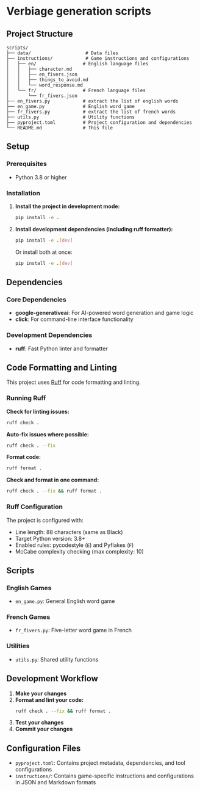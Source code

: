 # Verbiage generation scripts

## Project Structure

```
scripts/
├── data/                    # Data files
├── instructions/            # Game instructions and configurations
│   ├── en/                 # English language files
│   │   ├── character.md
│   │   ├── en_fivers.json
│   │   ├── things_to_avoid.md
│   │   └── word_response.md
│   └── fr/                 # French language files
│       └── fr_fivers.json
├── en_fivers.py            # extract the list of english words
├── en_game.py              # English word game
├── fr_fivers.py            # extract the list of french words
├── utils.py                # Utility functions
├── pyproject.toml          # Project configuration and dependencies
└── README.md               # This file
```

## Setup

### Prerequisites
- Python 3.8 or higher

### Installation

1. **Install the project in development mode:**
   ```bash
   pip install -e .
   ```

2. **Install development dependencies (including ruff formatter):**
   ```bash
   pip install -e .[dev]
   ```

   Or install both at once:
   ```bash
   pip install -e .[dev]
   ```

## Dependencies

### Core Dependencies
- **google-generativeai**: For AI-powered word generation and game logic
- **click**: For command-line interface functionality

### Development Dependencies
- **ruff**: Fast Python linter and formatter

## Code Formatting and Linting

This project uses [Ruff](https://docs.astral.sh/ruff/) for code formatting and linting.

### Running Ruff

**Check for linting issues:**
```bash
ruff check .
```

**Auto-fix issues where possible:**
```bash
ruff check . --fix
```

**Format code:**
```bash
ruff format .
```

**Check and format in one command:**
```bash
ruff check . --fix && ruff format .
```

### Ruff Configuration

The project is configured with:
- Line length: 88 characters (same as Black)
- Target Python version: 3.8+
- Enabled rules: pycodestyle (`E`) and Pyflakes (`F`)
- McCabe complexity checking (max complexity: 10)

## Scripts

### English Games
- `en_game.py`: General English word game

### French Games  
- `fr_fivers.py`: Five-letter word game in French

### Utilities
- `utils.py`: Shared utility functions

## Development Workflow

1. **Make your changes**
2. **Format and lint your code:**
   ```bash
   ruff check . --fix && ruff format .
   ```
3. **Test your changes**
4. **Commit your changes**

## Configuration Files

- `pyproject.toml`: Contains project metadata, dependencies, and tool configurations
- `instructions/`: Contains game-specific instructions and configurations in JSON and Markdown formats